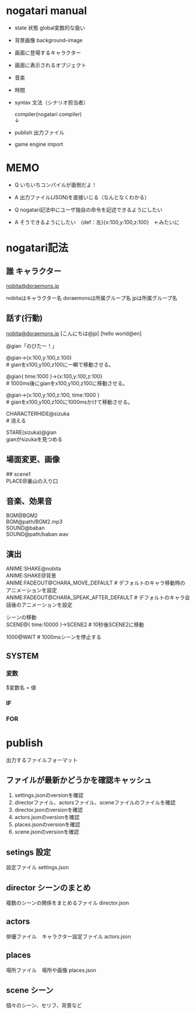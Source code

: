 # nogatari manual

- state 状態
 global変数的な扱い
 
 - 背景画像 background-image
 - 画面に登場するキャラクター
 - 画面に表示されるオブジェクト
 - 音楽
 - 時間

- syntax 文法（シナリオ担当者）  

  compiler(nogatari compiler)  
  ↓  
  
- publish 出力ファイル  
- game engine import   


# MEMO
- Q いちいちコンパイルが面倒だよ！
- A 出力ファイル(JSON)を直接いじる（なんとなくわかる）

- Q nogatari記法中にユーザ独自の命令を記述できるようにしたい  
- A そうできるようにしたい　{def：左}{x:100,y:100,z:100}　←みたいに  

# nogatari記法
## 誰 キャラクター
nobita@doraemons.jp

nobitaはキャラクター名
doraemonsは所属グループ名
jpは所属グループ名

## 話す(行動)
nobita@doraemons.jp [こんにちは@jp] [hello world@en]



@gian「のびたー！」  

@gian->{x:100,y:100,z:100}  
\# gianをx100,y100,z100に一瞬で移動させる。  

@gian{ time:1000 }->{x:100,y:100,z:100}  
\# 1000ms後にgianをx100,y100,z100に移動させる。  

@gian->{x:100,y:100,z:100, time:1000 }  
\# gianをx100,y100,z100に1000msかけて移動させる。  

CHARACTERHIDE@sizuka  
\# 消える

STARE(sizuka)@gian  
gianがsizukaを見つめる


## 場面変更、画像
\#\# scene1  
PLACE@裏山の入り口  

## 音楽、効果音

BGM@BGM2  
BGM@path/BGM2.mp3  
SOUND@baban  
SOUND@path/baban.wav  

## 演出

ANIME:SHAKE@nobita  
ANIME:SHAKE@背景  
ANIME:FADEOUT@CHARA_MOVE_DEFAULT  # デフォルトのキャラ移動時のアニメーションを設定  
ANIME:FADEOUT@CHARA_SPEAK_AFTER_DEFAULT  # デフォルトのキャラ会話後のアニメーションを設定  

シーンの移動  
SCENE@{ time:10000 }->SCENE2
\# 10秒後SCENE2に移動   

1000@WAIT
\# 1000msシーンを停止する

## SYSTEM
### 変数
$変数名 = 値  

### IF
### FOR 

# publish
出力するファイルフォーマット  
## ファイルが最新かどうかを確認キャッシュ
1. settings.jsonのversionを確認
1. directorファイル、actorsファイル、sceneファイルのファイルを確認
1. director.jsonのversionを確認 
1. actors.jsonのversionを確認 
1. places.jsonのversionを確認 
1. scene.jsonのversionを確認 

## setings 設定
設定ファイル
settings.json  

## director シーンのまとめ
複数のシーンの関係をまとめるファイル
director.json  

## actors
俳優ファイル　キャラクター設定ファイル
actors.json  

## places
場所ファイル　場所や画像
places.json  

## scene シーン
個々のシーン、セリフ、背景など

